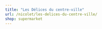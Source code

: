 ```yaml
---
title: "Les Délices du centre-ville"
url: /nicolet/les-delices-du-centre-ville/
shop: supermarket
---
```

